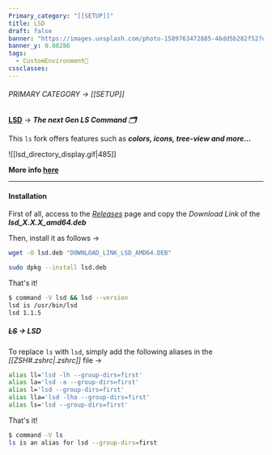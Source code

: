 ```yaml
---
Primary_category: "[[SETUP]]"
title: LSD
draft: false
banner: "https://images.unsplash.com/photo-1589763472885-46dd5b282f52?q=80&w=1748&auto=format&fit=crop&ixlib=rb-4.0.3&ixid=M3wxMjA3fDB8MHxwaG90by1wYWdlfHx8fGVufDB8fHx8fA%3D%3D"
banner_y: 0.88286
tags:
  - CustomEnvironment🦜
cssclasses:
---
```


###### PRIMARY CATEGORY → [[SETUP]]

**[LSD](https://github.com/lsd-rs/lsd)** → ***The next Gen LS Command 🗂️***

This `ls` fork offers features such as ***colors, icons, tree-view and more...***

![[lsd_directory_display.gif|485]]

**More info [here](https://github.com/lsd-rs/lsd)**

---

#### Installation

First of all, access to the _[Releases](https://github.com/lsd-rs/lsd/releases)_ page and copy the _Download Link_ of the _**lsd_X.X.X_amd64.deb**_

Then, install it as follows →

```bash
wget -O lsd.deb "DOWNLOAD_LINK_LSD_AMD64.DEB"
```

```bash
sudo dpkg --install lsd.deb
```

That's it!

```bash
$ command -V lsd && lsd --version
lsd is /usr/bin/lsd
lsd 1.1.5
```

##### *~~LS~~ → LSD*

To replace `ls` with `lsd`, simply add the following aliases in the _[[ZSH#*.zshrc*|.zshrc]]_ file →

```bash title="~/.zshrc"
alias ll='lsd -lh --group-dirs=first'
alias la='lsd -a --group-dirs=first'
alias l='lsd --group-dirs=first'
alias lla='lsd -lha --group-dirs=first'
alias ls='lsd --group-dirs=first'
```

That's it!

```bash
$ command -V ls
ls is an alias for lsd --group-dirs=first
```
